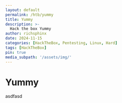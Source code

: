 ```yaml
---
layout: default
permalink: /htb/yummy
title: Yummy
description: >-
  Hack the box Yummy
author: richsphinx
date: 2024-11-15
categories: [HackTheBox, Pentesting, Linux, Hard]
tags: [HackTheBox]
pin: true
media_subpath: '/assets/img/'
---
```


# Yummy

asdfasd